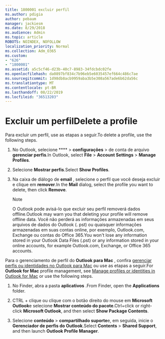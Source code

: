 ```yaml
---
title: 1800001 excluir perfil
ms.author: pdigia
author: pebaum
manager: jackiesm
ms.date: 8/29/2018
ms.audience: Admin
ms.topic: article
ROBOTS: NOINDEX, NOFOLLOW
localization_priority: Normal
ms.collection: Adm_O365
ms.custom:
- "626"
- "1800001"
ms.assetid: a5c5cf46-d23b-40c7-8983-34fdcbdc02fe
ms.openlocfilehash: da0897bf834c7b96eb5e6035457ef664c486c7ae
ms.sourcegitcommit: 1d98db8acb9959aba3b5e308a567ade6b62da56c
ms.translationtype: MT
ms.contentlocale: pt-BR
ms.lasthandoff: 08/22/2019
ms.locfileid: "36513203"
---
```

# <a name="delete-a-profile"></a><span data-ttu-id="93834-102">Excluir um perfil</span><span class="sxs-lookup"><span data-stu-id="93834-102">Delete a profile</span></span>

<span data-ttu-id="93834-103">Para excluir um perfil, use as etapas a seguir.</span><span class="sxs-lookup"><span data-stu-id="93834-103">To delete a profile, use the following steps.</span></span>
  
1. <span data-ttu-id="93834-104">No Outlook, selecione \*\*\*\* \> **configurações** \> de conta de arquivo **gerenciar perfis**.</span><span class="sxs-lookup"><span data-stu-id="93834-104">In Outlook, select **File** \> **Account Settings** \> **Manage Profiles**.</span></span>

2. <span data-ttu-id="93834-105">Selecione **Mostrar perfis**.</span><span class="sxs-lookup"><span data-stu-id="93834-105">Select **Show Profiles**.</span></span>

3. <span data-ttu-id="93834-106">Na caixa de diálogo de **email** , selecione o perfil que você deseja excluir e clique em **remover**.</span><span class="sxs-lookup"><span data-stu-id="93834-106">In the **Mail** dialog, select the profile you want to delete, then click **Remove**.</span></span>

    > [!NOTE]
    > <span data-ttu-id="93834-107">O Outlook pode avisá-lo que excluir seu perfil removerá dados offline.</span><span class="sxs-lookup"><span data-stu-id="93834-107">Outlook may warn you that deleting your profile will remove offline data.</span></span> <span data-ttu-id="93834-108">Você não perderá as informações armazenadas em seus arquivos de dados do Outlook (. pst) ou quaisquer informações armazenadas em suas contas online, por exemplo, Outlook.com, Exchange ou contas do Office 365.</span><span class="sxs-lookup"><span data-stu-id="93834-108">You won't lose any information stored in your Outlook Data Files (.pst) or any information stored in your online accounts, for example Outlook.com, Exchange, or Office 365 accounts.</span></span>
  
<span data-ttu-id="93834-109">Para o gerenciamento de perfil do **Outlook para Mac** , confira [gerenciar perfis ou identidades no Outlook para Mac](https://support.office.com/article/fed2a955-74df-4a24-bef6-78a426958c4c.aspx) ou use as etapas a seguir.</span><span class="sxs-lookup"><span data-stu-id="93834-109">For **Outlook for Mac** profile management, see [Manage profiles or identities in Outlook for Mac](https://support.office.com/article/fed2a955-74df-4a24-bef6-78a426958c4c.aspx) or use the following steps.</span></span>
  
1. <span data-ttu-id="93834-110">No Finder, abra a pasta **aplicativos** .</span><span class="sxs-lookup"><span data-stu-id="93834-110">From Finder, open the **Applications** folder.</span></span>

2. <span data-ttu-id="93834-111">CTRL + clique ou clique com o botão direito do mouse em **Microsoft Outlook**e selecione **Mostrar conteúdo do pacote**.</span><span class="sxs-lookup"><span data-stu-id="93834-111">Ctrl+click or right-click **Microsoft Outlook**, and then select **Show Package Contents**.</span></span>

3. <span data-ttu-id="93834-112">Selecione **conteúdo** \> **compartilhado suporte**e, em seguida, inicie o **Gerenciador de perfis do Outlook**.</span><span class="sxs-lookup"><span data-stu-id="93834-112">Select **Contents** \> **Shared Support**, and then launch **Outlook Profile Manager**.</span></span>
